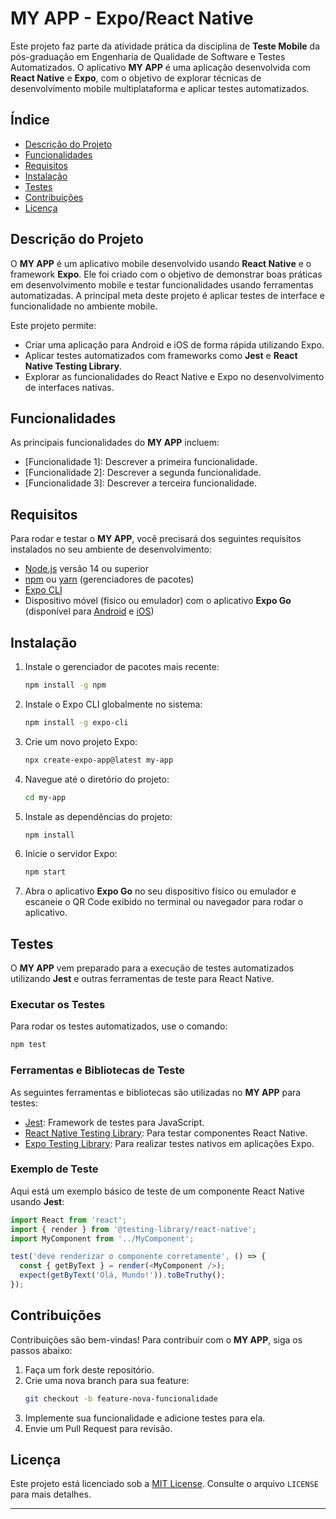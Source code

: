 # MY APP - Expo/React Native

Este projeto faz parte da atividade prática da disciplina de **Teste Mobile** da pós-graduação em Engenharia de Qualidade de Software e Testes Automatizados. O aplicativo **MY APP** é uma aplicação desenvolvida com **React Native** e **Expo**, com o objetivo de explorar técnicas de desenvolvimento mobile multiplataforma e aplicar testes automatizados.

## Índice
- [Descrição do Projeto](#descrição-do-projeto)
- [Funcionalidades](#funcionalidades)
- [Requisitos](#requisitos)
- [Instalação](#instalação)
- [Testes](#testes)
- [Contribuições](#contribuições)
- [Licença](#licença)

## Descrição do Projeto

O **MY APP** é um aplicativo mobile desenvolvido usando **React Native** e o framework **Expo**. Ele foi criado com o objetivo de demonstrar boas práticas em desenvolvimento mobile e testar funcionalidades usando ferramentas automatizadas. A principal meta deste projeto é aplicar testes de interface e funcionalidade no ambiente mobile.

Este projeto permite:
- Criar uma aplicação para Android e iOS de forma rápida utilizando Expo.
- Aplicar testes automatizados com frameworks como **Jest** e **React Native Testing Library**.
- Explorar as funcionalidades do React Native e Expo no desenvolvimento de interfaces nativas.

## Funcionalidades

As principais funcionalidades do **MY APP** incluem:
- [Funcionalidade 1]: Descrever a primeira funcionalidade.
- [Funcionalidade 2]: Descrever a segunda funcionalidade.
- [Funcionalidade 3]: Descrever a terceira funcionalidade.

## Requisitos

Para rodar e testar o **MY APP**, você precisará dos seguintes requisitos instalados no seu ambiente de desenvolvimento:

- [Node.js](https://nodejs.org/) versão 14 ou superior
- [npm](https://www.npmjs.com/) ou [yarn](https://yarnpkg.com/) (gerenciadores de pacotes)
- [Expo CLI](https://docs.expo.dev/get-started/installation/)
- Dispositivo móvel (físico ou emulador) com o aplicativo **Expo Go** (disponível para [Android](https://play.google.com/store/apps/details?id=host.exp.exponent&hl=en&gl=US) e [iOS](https://apps.apple.com/us/app/expo-go/id982107779))

## Instalação

1. Instale o gerenciador de pacotes mais recente:
   ```bash
   npm install -g npm
   ```

2. Instale o Expo CLI globalmente no sistema:
   ```bash
   npm install -g expo-cli
   ```

3. Crie um novo projeto Expo:
   ```bash
   npx create-expo-app@latest my-app
   ```

4. Navegue até o diretório do projeto:
   ```bash
   cd my-app
   ```

5. Instale as dependências do projeto:
   ```bash
   npm install
   ```

6. Inicie o servidor Expo:
   ```bash
   npm start
   ```

7. Abra o aplicativo **Expo Go** no seu dispositivo físico ou emulador e escaneie o QR Code exibido no terminal ou navegador para rodar o aplicativo.

## Testes

O **MY APP** vem preparado para a execução de testes automatizados utilizando **Jest** e outras ferramentas de teste para React Native.

### Executar os Testes

Para rodar os testes automatizados, use o comando:
```bash
npm test
```

### Ferramentas e Bibliotecas de Teste

As seguintes ferramentas e bibliotecas são utilizadas no **MY APP** para testes:
- [Jest](https://jestjs.io/): Framework de testes para JavaScript.
- [React Native Testing Library](https://testing-library.com/docs/react-native-testing-library/intro/): Para testar componentes React Native.
- [Expo Testing Library](https://docs.expo.dev/testing/test-suite/): Para realizar testes nativos em aplicações Expo.

### Exemplo de Teste

Aqui está um exemplo básico de teste de um componente React Native usando **Jest**:

```javascript
import React from 'react';
import { render } from '@testing-library/react-native';
import MyComponent from '../MyComponent';

test('deve renderizar o componente corretamente', () => {
  const { getByText } = render(<MyComponent />);
  expect(getByText('Olá, Mundo!')).toBeTruthy();
});
```

## Contribuições

Contribuições são bem-vindas! Para contribuir com o **MY APP**, siga os passos abaixo:

1. Faça um fork deste repositório.
2. Crie uma nova branch para sua feature:
   ```bash
   git checkout -b feature-nova-funcionalidade
   ```
3. Implemente sua funcionalidade e adicione testes para ela.
4. Envie um Pull Request para revisão.

## Licença

Este projeto está licenciado sob a [MIT License](https://opensource.org/licenses/MIT). Consulte o arquivo `LICENSE` para mais detalhes.

---
